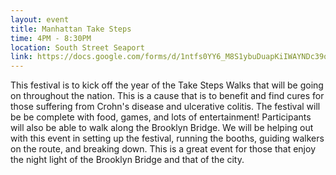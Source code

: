 ```yaml
---
layout: event
title: Manhattan Take Steps
time: 4PM - 8:30PM
location: South Street Seaport
link: https://docs.google.com/forms/d/1ntfs0YY6_M8S1ybuDuapKiIWAYNDc39qHy82XmI9UAk/viewform
---
```

This festival is to kick off the year of the Take Steps Walks that will be going on throughout the nation. This is a cause that is to benefit and find cures for those suffering from Crohn's disease and ulcerative colitis. The festival will be be complete with food, games, and lots of entertainment! Participants will also be able to walk along the Brooklyn Bridge. We will be helping out with this event in setting up the festival, running the booths, guiding walkers on the route, and breaking down. This is a great event for those that enjoy the night light of the Brooklyn Bridge and that of the city.